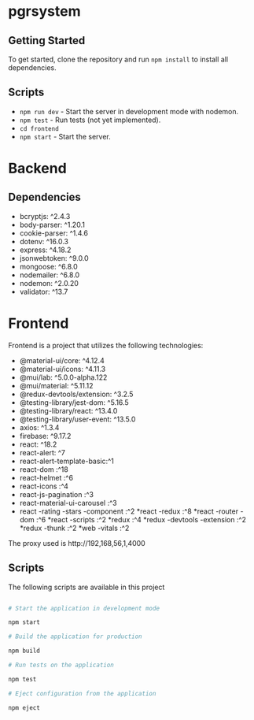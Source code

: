 # pgrsystem


## Getting Started

To get started, clone the repository and run `npm install` to install all dependencies.

## Scripts

- `npm run dev` - Start the server in development mode with nodemon.
- `npm test` - Run tests (not yet implemented).
- `cd frontend`
- `npm start` - Start the server.


# Backend

## Dependencies

- bcryptjs: ^2.4.3
- body-parser: ^1.20.1
- cookie-parser: ^1.4.6
- dotenv: ^16.0.3
- express: ^4.18.2
- jsonwebtoken: ^9.0.0
- mongoose: ^6.8.0
- nodemailer: ^6.8.0
- nodemon: ^2.0.20
- validator: ^13.7

# Frontend

Frontend is a project that utilizes the following technologies:

- @material-ui/core: ^4.12.4
- @material-ui/icons: ^4.11.3
- @mui/lab: ^5.0.0-alpha.122
- @mui/material: ^5.11.12
- @redux-devtools/extension: ^3.2.5
- @testing-library/jest-dom: ^5.16.5
- @testing-library/react: ^13.4.0
- @testing-library/user-event: ^13.5.0
- axios: ^1.3.4
- firebase: ^9.17.2
- react: ^18.2
- react-alert: ^7
- react-alert-template-basic:^1
- react-dom :^18
- react-helmet :^6
- react-icons :^4
- react-js-pagination :^3
- react-material-ui-carousel :^3
- react -rating -stars -component :^2 *react -redux :^8 *react -router -dom :^6 *react -scripts :^2 *redux :^4 *redux -devtools -extension :^2 *redux -thunk :^2 \*web -vitals :^2

The proxy used is http://192,168,56,1,4000

## Scripts

The following scripts are available in this project

```bash

# Start the application in development mode

npm start

# Build the application for production

npm build

# Run tests on the application

npm test

# Eject configuration from the application

npm eject
```
